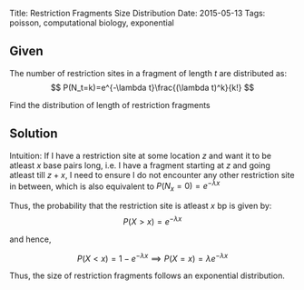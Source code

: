 Title: Restriction Fragments Size Distribution
Date: 2015-05-13
Tags: poisson, computational biology, exponential

## Given

The number of restriction sites in a fragment of length $t$ are distributed as:
$$
P(N_t=k)=e^{-\lambda t}\frac{(\lambda t)^k}{k!}
$$

Find the distribution of length of restriction fragments


## Solution

Intuition: If I have a restriction site at some location $z$ and want it to be
atleast $x$ base pairs long, i.e. I have a fragment starting at $z$ and going atleast 
till $z+x$, I need to ensure I do not encounter any other restriction site in between,
which is also equivalent to $P(N_x=0) = e^{-\lambda x}$

Thus, the probability that the restriction site is atleast $x$ bp is given by:
$$
P(X > x) = e^{-\lambda x}
$$

and hence,

$$
P(X < x) = 1-e^{-\lambda x} \implies P(X=x) = \lambda e^{-\lambda x}
$$

Thus, the size of restriction fragments follows an exponential distribution.




